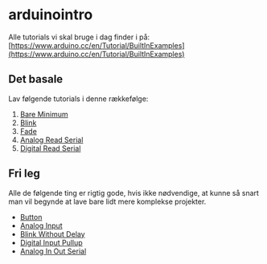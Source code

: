 # arduinointro

Alle tutorials vi skal bruge i dag finder i på: [https://www.arduino.cc/en/Tutorial/BuiltInExamples](https://www.arduino.cc/en/Tutorial/BuiltInExamples)
    

## Det basale
Lav følgende tutorials i denne rækkefølge:  
1. [Bare Minimum](https://www.arduino.cc/en/Tutorial/BareMinimum)
2. [Blink](https://www.arduino.cc/en/Tutorial/Blink)
3. [Fade](https://www.arduino.cc/en/Tutorial/Fade)
4. [Analog Read Serial](https://www.arduino.cc/en/Tutorial/AnalogReadSerial)
5. [Digital Read Serial](https://www.arduino.cc/en/Tutorial/DigitalReadSerial)      
   
   
   
     
## Fri leg
Alle de følgende ting er rigtig gode, hvis ikke nødvendige, at kunne så snart man vil begynde at lave bare lidt mere komplekse projekter. 
* [Button](https://www.arduino.cc/en/Tutorial/Button)
* [Analog Input](https://www.arduino.cc/en/Tutorial/AnalogInput)
* [Blink Without Delay](https://www.arduino.cc/en/Tutorial/BlinkWithoutDelay)
* [Digital Input Pullup](https://www.arduino.cc/en/Tutorial/InputPullupSerial)
* [Analog In Out Serial](https://www.arduino.cc/en/Tutorial/AnalogInOutSerial)


